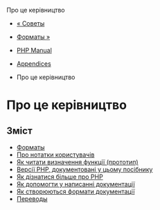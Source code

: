 Про це керівництво

-   [« Советы](userlandnaming.tips.html)
    
-   [Форматы »](about.formats.html)
    
-   [PHP Manual](index.html)
    
-   [Appendices](appendices.html)
    
-   Про це керівництво
    

# Про це керівництво

## Зміст

-   [Форматы](about.formats.html)
-   [Про нотатки користувачів](about.notes.html)
-   [Як читати визначення функції (прототип)](about.prototypes.html)
-   [Версії PHP, документовані у цьому посібнику](about.phpversions.html)
-   [Як дізнатися більше про PHP](about.more.html)
-   [Як допомогти у написанні документації](about.howtohelp.html)
-   [Як створюються формати документації](about.generate.html)
-   [Переводы](about.translations.html)